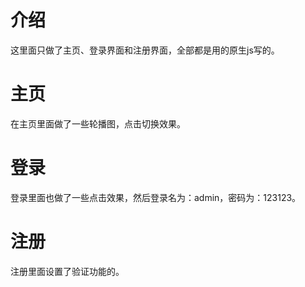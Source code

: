 # 介绍
这里面只做了主页、登录界面和注册界面，全部都是用的原生js写的。
# 主页
在主页里面做了一些轮播图，点击切换效果。
# 登录
登录里面也做了一些点击效果，然后登录名为：admin，密码为：123123。
# 注册
注册里面设置了验证功能的。